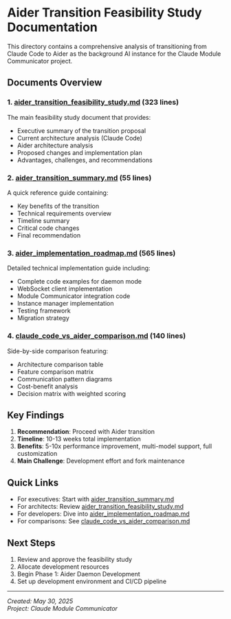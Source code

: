 # Aider Transition Feasibility Study Documentation

This directory contains a comprehensive analysis of transitioning from Claude Code to Aider as the background AI instance for the Claude Module Communicator project.

## Documents Overview

### 1. [aider_transition_feasibility_study.md](aider_transition_feasibility_study.md) (323 lines)
The main feasibility study document that provides:
- Executive summary of the transition proposal
- Current architecture analysis (Claude Code)
- Aider architecture analysis
- Proposed changes and implementation plan
- Advantages, challenges, and recommendations

### 2. [aider_transition_summary.md](aider_transition_summary.md) (55 lines)
A quick reference guide containing:
- Key benefits of the transition
- Technical requirements overview
- Timeline summary
- Critical code changes
- Final recommendation

### 3. [aider_implementation_roadmap.md](aider_implementation_roadmap.md) (565 lines)
Detailed technical implementation guide including:
- Complete code examples for daemon mode
- WebSocket client implementation
- Module Communicator integration code
- Instance manager implementation
- Testing framework
- Migration strategy

### 4. [claude_code_vs_aider_comparison.md](claude_code_vs_aider_comparison.md) (140 lines)
Side-by-side comparison featuring:
- Architecture comparison table
- Feature comparison matrix
- Communication pattern diagrams
- Cost-benefit analysis
- Decision matrix with weighted scoring

## Key Findings

1. **Recommendation**: Proceed with Aider transition
2. **Timeline**: 10-13 weeks total implementation
3. **Benefits**: 5-10x performance improvement, multi-model support, full customization
4. **Main Challenge**: Development effort and fork maintenance

## Quick Links

- For executives: Start with [aider_transition_summary.md](aider_transition_summary.md)
- For architects: Review [aider_transition_feasibility_study.md](aider_transition_feasibility_study.md)
- For developers: Dive into [aider_implementation_roadmap.md](aider_implementation_roadmap.md)
- For comparisons: See [claude_code_vs_aider_comparison.md](claude_code_vs_aider_comparison.md)

## Next Steps

1. Review and approve the feasibility study
2. Allocate development resources
3. Begin Phase 1: Aider Daemon Development
4. Set up development environment and CI/CD pipeline

---

*Created: May 30, 2025*  
*Project: Claude Module Communicator*
